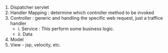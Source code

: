 1. Dispatcher servlet
2. Handler Mapping : determine which controller method to be invoked
3. Controller : generic and handling the specific web request, just a traffice handler
   - i. Service : This perform some business logic.
   - ii. Data
4. Model 
5. View - jsp, velocity, etc.

